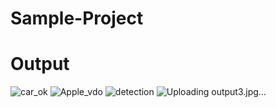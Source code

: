 # Sample-Project

# Output
![car_ok](https://github.com/rkarahul/Real-Time-Object-Detection-Using-Yolov8/assets/90387491/770a2602-3808-4e4d-b539-870e83b9fa0b)
![Apple_vdo](https://github.com/rkarahul/Real-Time-Object-Detection-Using-Yolov8/assets/90387491/920a7c70-a5cc-410b-ac30-f64217b633f0)
![detection](https://github.com/rkarahul/Real-Time-Object-Detection-Using-Yolov8/assets/90387491/3aca60ba-529d-45b5-b692-8f28a533b327)
![Uploading output3.jpg…]()
